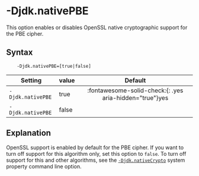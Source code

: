 <!--
* Copyright (c) 2017, 2025 IBM Corp. and others
*
* This program and the accompanying materials are made
* available under the terms of the Eclipse Public License 2.0
* which accompanies this distribution and is available at
* https://www.eclipse.org/legal/epl-2.0/ or the Apache
* License, Version 2.0 which accompanies this distribution and
* is available at https://www.apache.org/licenses/LICENSE-2.0.
*
* This Source Code may also be made available under the
* following Secondary Licenses when the conditions for such
* availability set forth in the Eclipse Public License, v. 2.0
* are satisfied: GNU General Public License, version 2 with
* the GNU Classpath Exception [1] and GNU General Public
* License, version 2 with the OpenJDK Assembly Exception [2].
*
* [1] https://www.gnu.org/software/classpath/license.html
* [2] https://openjdk.org/legal/assembly-exception.html
*
* SPDX-License-Identifier: EPL-2.0 OR Apache-2.0 OR GPL-2.0-only WITH Classpath-exception-2.0 OR GPL-2.0-only WITH OpenJDK-assembly-exception-1.0
-->

# -Djdk.nativePBE

This option enables or disables OpenSSL native cryptographic support for the PBE cipher.

## Syntax

        -Djdk.nativePBE=[true|false]


| Setting           | value    | Default                                                                        |
|-------------------|----------|:------------------------------------------------------------------------------:|
| `-Djdk.nativePBE` | true     | :fontawesome-solid-check:{: .yes aria-hidden="true"}<span class="sr-only">yes</span> |
| `-Djdk.nativePBE` | false    |                                                                                |

## Explanation

OpenSSL support is enabled by default for the PBE cipher. If you want to turn off support for this algorithm only, set this option to `false`. To turn off support for this and other algorithms, see the [`-Djdk.nativeCrypto`](djdknativecrypto.md) system property command line option.


<!-- ==== END OF TOPIC ==== djdknativepbe.md ==== -->

